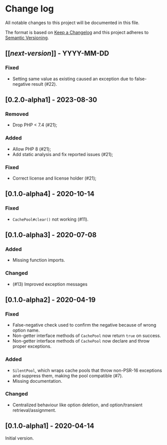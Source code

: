 # Change log
All notable changes to this project will be documented in this file.

The format is based on [Keep a Changelog](http://keepachangelog.com/)
and this project adheres to [Semantic Versioning](http://semver.org/).

## [[*next-version*]] - YYYY-MM-DD
### Fixed
- Setting same value as existing caused an exception due to false-negative result (#22).

## [0.2.0-alpha1] - 2023-08-30
### Removed
- Drop PHP < 7.4 (#21);

### Added
- Allow PHP 8 (#21);
- Add static analysis and fix reported issues (#21);

### Fixed
- Correct license and license holder (#21);

## [0.1.0-alpha4] - 2020-10-14
### Fixed
- `CachePool#clear()` not working (#11).

## [0.1.0-alpha3] - 2020-07-08
### Added
- Missing function imports.

### Changed
- (#13) Improved exception messages

## [0.1.0-alpha2] - 2020-04-19
### Fixed
- False-negative check used to confirm the negative because of wrong option name.
- Non-getter interface methods of `CachePool` now return `true` on success.
- Non-getter interface methods of `CachePool` now declare and throw proper exceptions.

### Added
- `SilentPool`, which wraps cache pools that throw non-PSR-16 exceptions and suppress them, making the pool compatible (#7).
- Missing documentation.

### Changed
- Centralized behaviour like option deletion, and option/transient retrieval/assignment.

## [0.1.0-alpha1] - 2020-04-14
Initial version.
